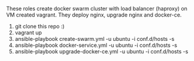 These roles create docker swarm cluster with load balancer (haproxy) on VM created vagrant. They deploy nginx, upgrade nginx and docker-ce.

1) git clone this repo :)
2) vagrant up
3) ansible-playbook create-swarm.yml -u ubuntu -i conf.d/hosts -s
4) ansible-playbook docker-service.yml -u ubuntu -i conf.d/hosts -s 
5) ansible-playbook upgrade-docker-ce.yml -u ubuntu -i conf.d/hosts -s
